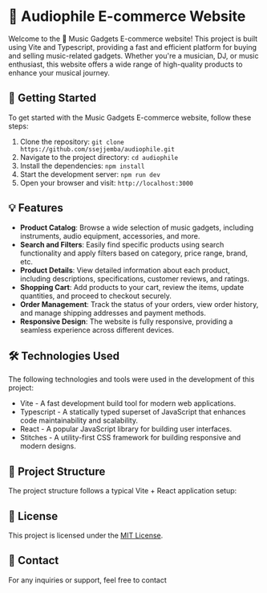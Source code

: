 # 🎵 Audiophile E-commerce Website

Welcome to the 🎵 Music Gadgets E-commerce website! This project is built using Vite and Typescript, providing a fast and efficient platform for buying and selling music-related gadgets. Whether you're a musician, DJ, or music enthusiast, this website offers a wide range of high-quality products to enhance your musical journey.

## 🚀 Getting Started

To get started with the Music Gadgets E-commerce website, follow these steps:

1. Clone the repository: `git clone https://github.com/ssejjemba/audiophile.git`
2. Navigate to the project directory: `cd audiophile`
3. Install the dependencies: `npm install`
4. Start the development server: `npm run dev`
5. Open your browser and visit: `http://localhost:3000`

## 💡 Features

- **Product Catalog**: Browse a wide selection of music gadgets, including instruments, audio equipment, accessories, and more.
- **Search and Filters**: Easily find specific products using search functionality and apply filters based on category, price range, brand, etc.
- **Product Details**: View detailed information about each product, including descriptions, specifications, customer reviews, and ratings.
- **Shopping Cart**: Add products to your cart, review the items, update quantities, and proceed to checkout securely.
- **Order Management**: Track the status of your orders, view order history, and manage shipping addresses and payment methods.
- **Responsive Design**: The website is fully responsive, providing a seamless experience across different devices.

## 🛠️ Technologies Used

The following technologies and tools were used in the development of this project:

- Vite - A fast development build tool for modern web applications.
- Typescript - A statically typed superset of JavaScript that enhances code maintainability and scalability.
- React - A popular JavaScript library for building user interfaces.
- Stitches - A utility-first CSS framework for building responsive and modern designs.

## 📁 Project Structure

The project structure follows a typical Vite + React application setup:

## 📜 License

This project is licensed under the [MIT License](LICENSE).

## 📧 Contact

For any inquiries or support, feel free to contact
